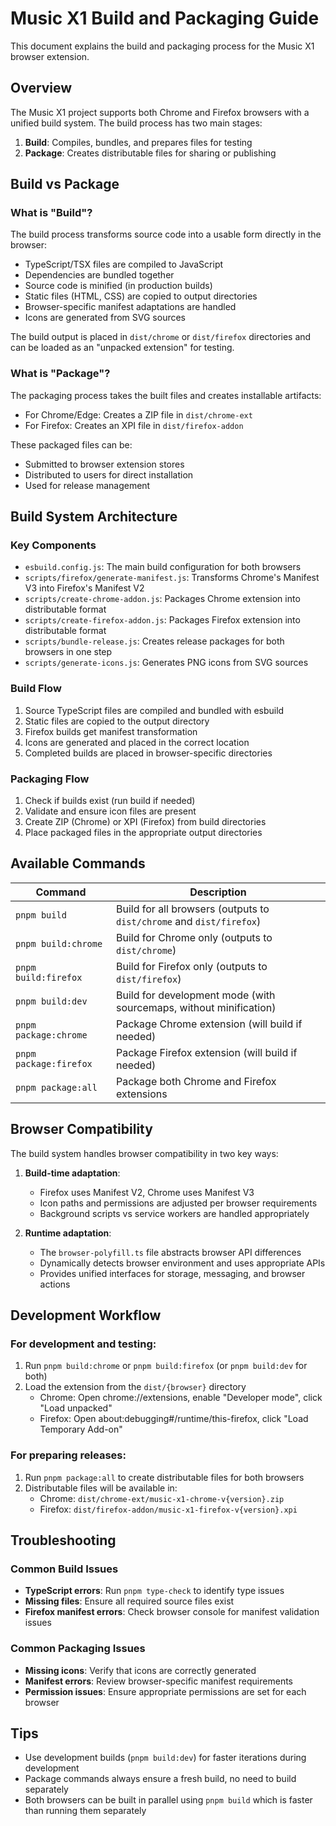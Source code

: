 # Music X1 Build and Packaging Guide

This document explains the build and packaging process for the Music X1 browser extension.

## Overview

The Music X1 project supports both Chrome and Firefox browsers with a unified build system. The build process has two main stages:

1. **Build**: Compiles, bundles, and prepares files for testing
2. **Package**: Creates distributable files for sharing or publishing

## Build vs Package

### What is "Build"?

The build process transforms source code into a usable form directly in the browser:

- TypeScript/TSX files are compiled to JavaScript
- Dependencies are bundled together
- Source code is minified (in production builds)
- Static files (HTML, CSS) are copied to output directories
- Browser-specific manifest adaptations are handled
- Icons are generated from SVG sources

The build output is placed in `dist/chrome` or `dist/firefox` directories and can be loaded as an "unpacked extension" for testing.

### What is "Package"?

The packaging process takes the built files and creates installable artifacts:

- For Chrome/Edge: Creates a ZIP file in `dist/chrome-ext`
- For Firefox: Creates an XPI file in `dist/firefox-addon`

These packaged files can be:
- Submitted to browser extension stores
- Distributed to users for direct installation
- Used for release management

## Build System Architecture

### Key Components

- `esbuild.config.js`: The main build configuration for both browsers
- `scripts/firefox/generate-manifest.js`: Transforms Chrome's Manifest V3 into Firefox's Manifest V2
- `scripts/create-chrome-addon.js`: Packages Chrome extension into distributable format
- `scripts/create-firefox-addon.js`: Packages Firefox extension into distributable format
- `scripts/bundle-release.js`: Creates release packages for both browsers in one step
- `scripts/generate-icons.js`: Generates PNG icons from SVG sources

### Build Flow

1. Source TypeScript files are compiled and bundled with esbuild
2. Static files are copied to the output directory
3. Firefox builds get manifest transformation
4. Icons are generated and placed in the correct location
5. Completed builds are placed in browser-specific directories

### Packaging Flow

1. Check if builds exist (run build if needed)
2. Validate and ensure icon files are present
3. Create ZIP (Chrome) or XPI (Firefox) from build directories
4. Place packaged files in the appropriate output directories

## Available Commands

| Command | Description |
|---------|-------------|
| `pnpm build` | Build for all browsers (outputs to `dist/chrome` and `dist/firefox`) |
| `pnpm build:chrome` | Build for Chrome only (outputs to `dist/chrome`) |
| `pnpm build:firefox` | Build for Firefox only (outputs to `dist/firefox`) |
| `pnpm build:dev` | Build for development mode (with sourcemaps, without minification) |
| `pnpm package:chrome` | Package Chrome extension (will build if needed) |
| `pnpm package:firefox` | Package Firefox extension (will build if needed) |
| `pnpm package:all` | Package both Chrome and Firefox extensions |

## Browser Compatibility

The build system handles browser compatibility in two key ways:

1. **Build-time adaptation**:
   - Firefox uses Manifest V2, Chrome uses Manifest V3
   - Icon paths and permissions are adjusted per browser requirements
   - Background scripts vs service workers are handled appropriately

2. **Runtime adaptation**:
   - The `browser-polyfill.ts` file abstracts browser API differences
   - Dynamically detects browser environment and uses appropriate APIs
   - Provides unified interfaces for storage, messaging, and browser actions

## Development Workflow

### For development and testing:

1. Run `pnpm build:chrome` or `pnpm build:firefox` (or `pnpm build:dev` for both)
2. Load the extension from the `dist/{browser}` directory
   - Chrome: Open chrome://extensions, enable "Developer mode", click "Load unpacked"
   - Firefox: Open about:debugging#/runtime/this-firefox, click "Load Temporary Add-on"

### For preparing releases:

1. Run `pnpm package:all` to create distributable files for both browsers
2. Distributable files will be available in:
   - Chrome: `dist/chrome-ext/music-x1-chrome-v{version}.zip`
   - Firefox: `dist/firefox-addon/music-x1-firefox-v{version}.xpi`

## Troubleshooting

### Common Build Issues

- **TypeScript errors**: Run `pnpm type-check` to identify type issues
- **Missing files**: Ensure all required source files exist
- **Firefox manifest errors**: Check browser console for manifest validation issues

### Common Packaging Issues

- **Missing icons**: Verify that icons are correctly generated
- **Manifest errors**: Review browser-specific manifest requirements
- **Permission issues**: Ensure appropriate permissions are set for each browser

## Tips

- Use development builds (`pnpm build:dev`) for faster iterations during development
- Package commands always ensure a fresh build, no need to build separately
- Both browsers can be built in parallel using `pnpm build` which is faster than running them separately
